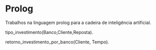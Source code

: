 # Prolog
Trabalhos na linguagem prolog para a cadeira de inteligência artificial.


tipo_investimento(Banco,Cliente,Reposta).

retorno_investimento_por_banco(Cliente, Tempo).

